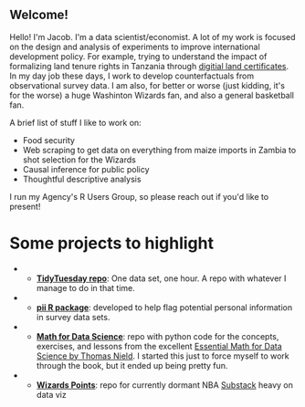 ## Welcome!

Hello! I'm Jacob. I'm a data scientist/economist. A lot of my work is focused on the design and analysis of experiments to improve international development policy. For example, trying to understand the impact of formalizing land tenure rights in Tanzania through [digitial land certificates](https://github.com/jacobpstein/jacobpstein/blob/main/PA00XBMP.pdf). In my day job these days, I work to develop counterfactuals from observational survey data. I am also, for better or worse (just kidding, it's for the worse) a huge Washinton Wizards fan, and also a general basketball fan. 

A brief list of stuff I like to work on:

- Food security
- Web scraping to get data on everything from maize imports in Zambia to shot selection for the Wizards
- Causal inference for public policy
- Thoughtful descriptive analysis

I run my Agency's R Users Group, so please reach out if you'd like to present!


# Some projects to highlight 
- - **[TidyTuesday repo](https://github.com/jacobpstein/tidytuesday)**: One data set, one hour. A repo with whatever I manage to do in that time.
- - **[pii R package](https://github.com/jacobpstein/pii)**: developed to help flag potential personal information in survey data sets.
- - **[Math for Data Science](https://github.com/jacobpstein/math_for_ds)**: repo with python code for the concepts, exercises, and lessons from the excellent [Essential Math for Data Science by Thomas Nield](https://www.oreilly.com/library/view/essential-math-for/9781098102920/). I started this just to force myself to work through the book, but it ended up being pretty fun.
- - **[Wizards Points](https://github.com/jacobpstein/Wizards-Points)**: repo for currently dormant NBA [Substack](https://wizardspoints.substack.com) heavy on data viz
